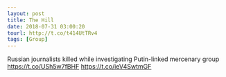 ```yaml
---
layout: post
title: The Hill
date: 2018-07-31 03:00:20
tourl: http://t.co/t414UtTRv4
tags: [Group]
---
```

Russian journalists killed while investigating Putin-linked mercenary group https://t.co/USh5w7fBHF https://t.co/ieV4SwtmGF